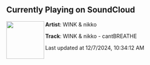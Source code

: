 ## Currently Playing on SoundCloud

[<img align="left" width="100" src="https://i1.sndcdn.com/artworks-6IKKBrLvDQARlofu-dmzRKQ-t500x500.jpg">](https://soundcloud.com/ukf/wink-nikko-cantbreathe?in=saxurn/sets/wave-race)

**Artist**: WINK & nikko 

**Track**: WINK & nikko - cantBREATHE

Last updated at 12/7/2024, 10:34:12 AM
